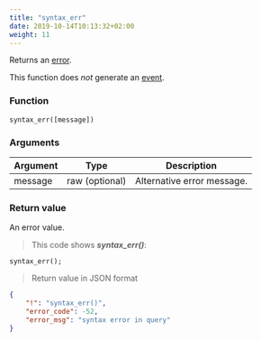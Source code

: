 ```yaml
---
title: "syntax_err"
date: 2019-10-14T10:13:32+02:00
weight: 11
---
```


Returns an [error](../../data-types/error-type).

This function does *not* generate an [event](../../events).

### Function
`syntax_err([message])`

### Arguments
Argument | Type | Description
-------- | ---- | -----------
message | raw (optional) | Alternative error message.

### Return value
An error value.

> This code shows ***syntax_err()***:

```thingsdb,json_response
syntax_err();
```

> Return value in JSON format

```json
{
    "!": "syntax_err()",
    "error_code": -52,
    "error_msg": "syntax error in query"
}
```
